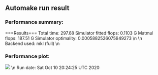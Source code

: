 ## Automake run result
### Performance summary:
===Results===
Total time: 297.68
Simulator fitted flops: 0.1103 G
Matmul flops: 187.51 G
Simulator optimality: 0.0005882526075949273
\n
\n
Backend used: mkl (full)
\n
### Performance plot:
![](https://asset.cml.dev/31cc207eb084d08f52518b974348cd2b47d35f9e)
\n
Run date: Sat Oct 10 20:24:25 UTC 2020
